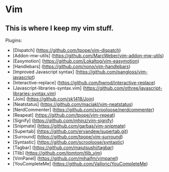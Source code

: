 Vim
=====

This is where I keep my vim stuff.
----------------------------------
Plugins:

-   [Dispatch] (https://github.com/tpope/vim-dispatch)
-   [Addon-mw-utils] (https://github.com/MarcWeber/vim-addon-mw-utils)
-   [Easymotion] (https://github.com/Lokaltog/vim-easymotion)
-   [Handlebars] (https://github.com/nono/vim-handlebars)
-   [Improved Javascript syntax] (https://github.com/pangloss/vim-javascript)
-   [Interactive-replace] (https://github.com/hwrod/interactive-replace)
-   [Javascript-libraries-syntax.vim] (https://github.com/othree/javascript-libraries-syntax.vim)
-   [Join] (https://github.com/sk1418/Join)
-   [Neatstatus] (https://github.com/maciakl/vim-neatstatus)
-   [NerdCommenter] (https://github.com/scrooloose/nerdcommenter)
-   [Reapeat] (https://github.com/tpope/vim-repeat)
-   [Signify] (https://github.com/mhinz/vim-signify)
-   [Snipmate] (https://github.com/garbas/vim-snipmate)
-   [Supertab] (https://github.com/ervandew/supertab.git)
-   [Surround] (https://github.com/tpope/vim-surround)
-   [Syntastic] (https://github.com/scrooloose/syntastic)
-   [Tagbar] (https://github.com/majutsushi/tagbar)
-   [Tlib] (https://github.com/tomtom/tlib_vim)
-   [VimPanel] (https://github.com/mihaifm/vimpanel)
-   [YouCompleteMe] (https://github.com/Valloric/YouCompleteMe)

